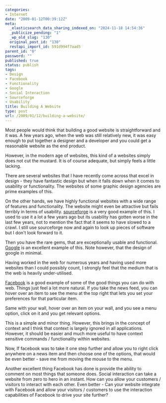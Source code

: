 ```yaml
---
categories:
- Internet
date: "2009-01-12T00:39:12Z"
meta:
  _elasticsearch_data_sharing_indexed_on: "2024-11-18 14:54:36"
  _publicize_pending: "1"
  _wp_old_slug: "130"
  original_post_id: "130"
  restapi_import_id: 591d994f7aad5
parent_id: "0"
password: ""
published: true
status: publish
tags:
- Design
- Facebook
- Functionality
- Google
- Social Interaction
- Sourceforge
- Usability
title: Building A Website
type: post
url: /2009/01/12/building-a-website/
---
```


Most people would think that building a good website is straightforward and it
was. A few years ago, when the web was still relatively new, it was easy enough
to put together a designer and a developer and you could get a reasonable
website as the end product.

However, in the modern age of websites, this kind of a websites simply does not
cut the mustard. It is of course adequate, but simply feels a little lacking.

There are several websites that I have recently come across that excel in
design - they have fantastic design but when it falls down when it comes to
usability or functionality. The websites of some graphic design agencies are
prime examples of this.

On the other hands, we have highly functional websites with a wide range of
features and functionality. The website might even be attractive but fails
terribly in terms of usability. [sourceforge](http://www.sf.net "Sourceforge")
is a very good example of this. I used to use it a lot a few years ago but its
usability has gotten worse in the last few years, not to mention the fact that
it seems to have slowed to a crawl. I still use sourceforge now and again to
look up pieces of software but I don\'t look forward to it.

<!--more-->

Then you have the rare gems, that are exceptionally usable and functional.
[Google](http://www.google.co.uk "Google") is an excellent example of this. Note
however, that the design of google in minimal.

Having worked in the web for numerous years and having used more websites than I
could possibly count, I strongly feel that the medium that is the web is heavily
under-utilised.

[Facebook](http://www.facebook.com "Facebook") is a good example of some of the
good things you can do with web. Things just feel a lot more natural. If you
take the news feed, you can hover over an item to see the menu at the top right
that lets you set your preferences for that particular item.

Same with your wall, hover over an item on your wall, and you see a menu option,
click on it and you get relevant options.

This is a simple and minor thing. However, this brings in the concept of context
and I think that context is largely ignored in all applications. However, it
should be easier and much more useful to have context sensitive commands /
functionality within websites.

Now, If facebook was to take it one step further and allow you to right click
anywhere on a news item and then choose one of the options, that would be even
better - save me from moving the mouse to the menu.

Another excellent thing Facebook has done is provide the ability to comment on
most things that someone does. Social interaction can take a website from zero
to hero in an instant. How can you allow your customers / visitors to interact
with each other. Even better - Can your website integrate with Facebook and
allow your visitors / customers to use the interaction capabilities of Facebook
to drive your site further?
